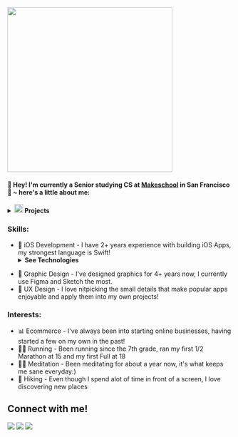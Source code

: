 <p align="left">
<img src="https://i.imgur.com/kHJQE8Y.png" width="370px" align="center">
<p/>


#### 👋 Hey! I'm currently a Senior studying CS at [Makeschool](https://www.makeschool.com) in San Francisco🌉  ~ here's a little about me:

<details> 
<summary><img alt="swift-logo" src="https://upload.wikimedia.org/wikipedia/commons/thumb/9/9d/Swift_logo.svg/1138px-Swift_logo.svg.png" width="20px"></img><b> Projects</b></summary>
  <br></br>
  <p align="center">
    <a href="https://github.com/iOSGonzo/MetrixV1">
      <img border="0" alt="Dreamly" src="https://i.imgur.com/ZkXPyR5.png" width="360" height="330">
    </a>
        <a href="https://github.com/iOSGonzo/dreamly">
      <img border="0" alt="W3Schools" src="https://i.imgur.com/6nQax7I.png" width="360" height="330">
    </a>

  </p>
</details> 


### Skills:
- 🍎 iOS Development - I have 2+ years experience with building iOS Apps, my strongest language is Swift!<details> <summary><b>See Technologies</b></summary><ul>
  <li>HIG</li>
  <li>MVC</li>
  <li>UIKit</li>
  <li>CoreData</li>
  <li>Firebase</li>
  <li>Animations</li>
  <li>Widgets</li>
  <li>Networking</li>
  <li>Lifecycles</li>
  <li>Protocols/Delegates</li>
  <li>Auto Layout</li>
  <li>Gesture Recognizers</li>
</ul></details> 

- 🎨  Graphic Design - I've designed graphics for 4+ years now, I currently use Figma and Sketch the most.
- 📝  UX Design - I love nitpicking the small details that make popular apps enjoyable and apply them into my own projects!

### Interests:
- 📊 Ecommerce - I've always been into starting online businesses, having started a few on my own in the past!
- 🏃‍♂️ Running - Been running since the 7th grade, ran my first 1/2 Marathon at 15 and my first Full at 18
- 🧘‍♀️ Meditation - Been meditating for about a year now, it's what keeps me sane everyday:)
- 🌲 Hiking - Even though I spend alot of time in front of a screen, I love discovering new places




## Connect with me!
[<img src="https://img.shields.io/badge/twitter-%231DA1F2.svg?&style=for-the-badge&logo=twitter&logoColor=white" />](https://twitter.com/iOSGonzo) [<img src="https://img.shields.io/badge/medium-%2312100E.svg?&style=for-the-badge&logo=medium&logoColor=white" />](https://medium.com/@gnzox)  [<img src="https://img.shields.io/badge/linkedin-%230077B5.svg?&style=for-the-badge&logo=linkedin&logoColor=white" />](https://www.linkedin.com/in/gbm7/)



<!--
**iOSGonzo/iOSGonzo** is a ✨ _special_ ✨ repository because its `README.md` (this file) appears on your GitHub profile.

Here are some ideas to get you started:

- 🔭 I’m currently working on ...
- 🌱 I’m currently learning ...
- 👯 I’m looking to collaborate on ...
- 🤔 I’m looking for help with ...
- 💬 Ask me about ...
- 📫 How to reach me: ...
- 😄 Pronouns: ...
- ⚡ Fun fact: ...


<details> 
<summary><b><img src="https://cdn.discordapp.com/emojis/704024736950386728.gif" width="20px" align="center"> Fun Facts</b></summary>
body
</details>


-->

